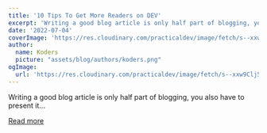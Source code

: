 ```yaml
---
title: '10 Tips To Get More Readers on DEV'
excerpt: 'Writing a good blog article is only half part of blogging, you also have to present it...'
date: '2022-07-04'
coverImage: 'https://res.cloudinary.com/practicaldev/image/fetch/s--xxw9Clj5--/c_imagga_scale,f_auto,fl_progressive,h_420,q_auto,w_1000/https://dev-to-uploads.s3.amazonaws.com/uploads/articles/cx2vfy82gn6a80elo3dn.png'
author:
  name: Koders
  picture: "assets/blog/authors/koders.png"
ogImage:
  url: 'https://res.cloudinary.com/practicaldev/image/fetch/s--xxw9Clj5--/c_imagga_scale,f_auto,fl_progressive,h_420,q_auto,w_1000/https://dev-to-uploads.s3.amazonaws.com/uploads/articles/cx2vfy82gn6a80elo3dn.png'
---
```


Writing a good blog article is only half part of blogging, you also have to present it...

[Read more](https://dev.to/perssondennis/10-tips-to-get-more-readers-on-dev-4p7h)
